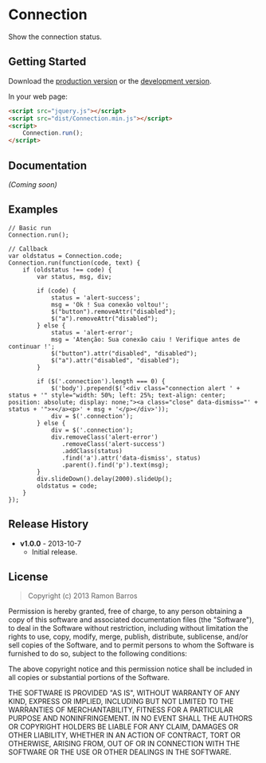 # Connection

Show the connection status.

## Getting Started
Download the [production version][min] or the [development version][max].

[min]: https://raw.github.com/rbarros/connection.js/master/dist/Connection.min.js
[max]: https://raw.github.com/rbarros/connection.js/master/dist/Connection.js

In your web page:

```html
<script src="jquery.js"></script>
<script src="dist/Connection.min.js"></script>
<script>
    Connection.run();
</script>
```

## Documentation
_(Coming soon)_

## Examples
```
// Basic run
Connection.run();

// Callback
var oldstatus = Connection.code;
Connection.run(function(code, text) {
    if (oldstatus !== code) {
        var status, msg, div;

        if (code) {
            status = 'alert-success';
            msg = 'Ok ! Sua conexão voltou!';
            $("button").removeAttr("disabled");
            $("a").removeAttr("disabled");
        } else {
            status = 'alert-error';
            msg = 'Atenção: Sua conexão caiu ! Verifique antes de continuar !';
            $("button").attr("disabled", "disabled");
            $("a").attr("disabled", "disabled");
        }

        if ($('.connection').length === 0) {
            $('body').prepend($('<div class="connection alert ' + status + '" style="width: 50%; left: 25%; text-align: center; position: absolute; display: none;"><a class="close" data-dismiss="' + status + '">×</a><p>' + msg + '</p></div>'));
            div = $('.connection');
        } else {
            div = $('.connection');
            div.removeClass('alert-error')
               .removeClass('alert-success')
               .addClass(status)
               .find('a').attr('data-dismiss', status)
               .parent().find('p').text(msg);
        }
        div.slideDown().delay(2000).slideUp();
        oldstatus = code;
    }
});
```

## Release History

* **v1.0.0** - 2013-10-7
   - Initial release.

## License
> Copyright (c) 2013 Ramon Barros

Permission is hereby granted, free of charge, to any person
obtaining a copy of this software and associated documentation
files (the "Software"), to deal in the Software without
restriction, including without limitation the rights to use,
copy, modify, merge, publish, distribute, sublicense, and/or sell
copies of the Software, and to permit persons to whom the
Software is furnished to do so, subject to the following
conditions:

The above copyright notice and this permission notice shall be
included in all copies or substantial portions of the Software.

THE SOFTWARE IS PROVIDED "AS IS", WITHOUT WARRANTY OF ANY KIND,
EXPRESS OR IMPLIED, INCLUDING BUT NOT LIMITED TO THE WARRANTIES
OF MERCHANTABILITY, FITNESS FOR A PARTICULAR PURPOSE AND
NONINFRINGEMENT. IN NO EVENT SHALL THE AUTHORS OR COPYRIGHT
HOLDERS BE LIABLE FOR ANY CLAIM, DAMAGES OR OTHER LIABILITY,
WHETHER IN AN ACTION OF CONTRACT, TORT OR OTHERWISE, ARISING
FROM, OUT OF OR IN CONNECTION WITH THE SOFTWARE OR THE USE OR
OTHER DEALINGS IN THE SOFTWARE.